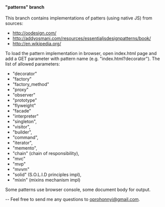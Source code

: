 #### "patterns" branch
This branch contains implementations of patters (using native JS) from sources:
- http://oodesign.com/
- http://addyosmani.com/resources/essentialjsdesignpatterns/book/
- http://en.wikipedia.org/

To load the pattern implementation in browser, open index.html page and add a GET parameter with pattern name (e.g. "index.html?decorator").
The list of allowed parameters:
- "decorator"
- "factory"
- "factory_method"
- "proxy"
- "observer"
- "prototype"
- "flyweight"
- "facade"
- "interpreter"
- "singleton",
- "visitor",
- "builder",
- "command",
- "iterator",
- "memento",
- "chain" (chain of responsibility),
- "mvc"
- "mvp"
- "mvvm"
- "solid" (S.O.L.I.D principles impl),
- "mixin" (mixins mechanism impl)


Some patterns use browser console, some document body for output.


--
Feel free to send me any questions to oprohonnyi@gmail.com.
